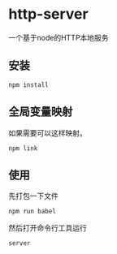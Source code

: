 # http-server
一个基于node的HTTP本地服务

## 安装

```
npm install 
```

## 全局变量映射
如果需要可以这样映射。

```
npm link
```

## 使用

先打包一下文件
```js
npm run babel
```

然后打开命令行工具运行
```js
server
```

